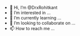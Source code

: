 - 👋 Hi, I’m @DrxRohitkant
- 👀 I’m interested in ...
- 🌱 I’m currently learning ...
- 💞️ I’m looking to collaborate on ...
- 📫 How to reach me ...

<!---
DrxRohitkant/DrxRohitkant is a ✨ special ✨ repository because its `README.md` (this file) appears on your GitHub profile.
You can click the Preview link to take a look at your changes.
--->
